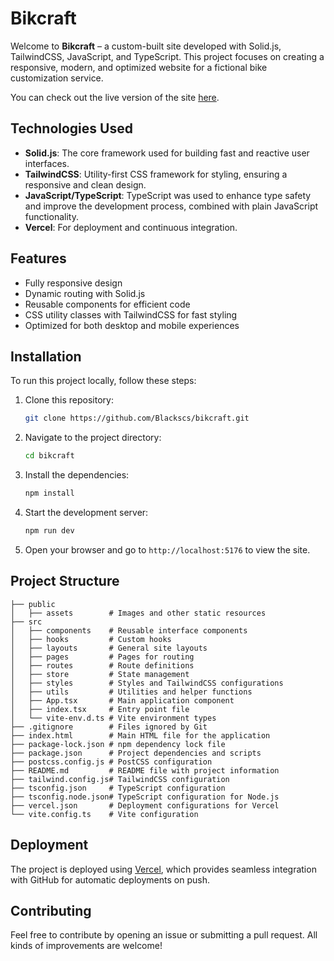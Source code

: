 # Bikcraft

Welcome to **Bikcraft** – a custom-built site developed with Solid.js, TailwindCSS, JavaScript, and TypeScript. This project focuses on creating a responsive, modern, and optimized website for a fictional bike customization service.

You can check out the live version of the site [here](https://bikecraft-website.vercel.app).

## Technologies Used

- **Solid.js**: The core framework used for building fast and reactive user interfaces.
- **TailwindCSS**: Utility-first CSS framework for styling, ensuring a responsive and clean design.
- **JavaScript/TypeScript**: TypeScript was used to enhance type safety and improve the development process, combined with plain JavaScript functionality.
- **Vercel**: For deployment and continuous integration.

## Features

- Fully responsive design
- Dynamic routing with Solid.js
- Reusable components for efficient code
- CSS utility classes with TailwindCSS for fast styling
- Optimized for both desktop and mobile experiences

## Installation

To run this project locally, follow these steps:

1. Clone this repository:
   ```bash
   git clone https://github.com/Blackscs/bikcraft.git
   ```

2. Navigate to the project directory:
   ```bash
   cd bikcraft
   ```

3. Install the dependencies:
   ```bash
   npm install
   ```

4. Start the development server:
   ```bash
   npm run dev
   ```

5. Open your browser and go to `http://localhost:5176` to view the site.

## Project Structure

```
├── public
│   ├── assets        # Images and other static resources
├── src
│   ├── components    # Reusable interface components
│   ├── hooks         # Custom hooks
│   ├── layouts       # General site layouts
│   ├── pages         # Pages for routing
│   ├── routes        # Route definitions
│   ├── store         # State management
│   ├── styles        # Styles and TailwindCSS configurations
│   ├── utils         # Utilities and helper functions
│   ├── App.tsx       # Main application component
│   ├── index.tsx     # Entry point file
│   └── vite-env.d.ts # Vite environment types
├── .gitignore        # Files ignored by Git
├── index.html        # Main HTML file for the application
├── package-lock.json # npm dependency lock file
├── package.json      # Project dependencies and scripts
├── postcss.config.js # PostCSS configuration
├── README.md         # README file with project information
├── tailwind.config.js# TailwindCSS configuration
├── tsconfig.json     # TypeScript configuration
├── tsconfig.node.json# TypeScript configuration for Node.js
├── vercel.json       # Deployment configurations for Vercel
└── vite.config.ts    # Vite configuration
```

## Deployment

The project is deployed using [Vercel](https://vercel.com/), which provides seamless integration with GitHub for automatic deployments on push.

## Contributing

Feel free to contribute by opening an issue or submitting a pull request. All kinds of improvements are welcome!
